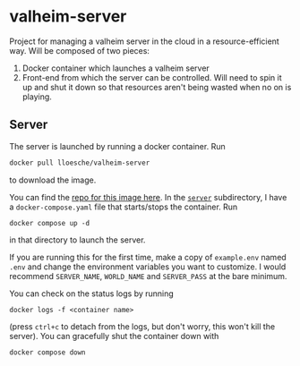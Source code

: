 # valheim-server
Project for managing a valheim server in the cloud in a resource-efficient way.
Will be composed of two pieces:
1. Docker container which launches a valheim server
2. Front-end from which the server can be controlled. Will need to spin it up and shut it down so that resources aren't being wasted when no on is playing.

## Server
The server is launched by running a docker container. Run
```bash
docker pull lloesche/valheim-server
```
to download the image.

You can find the [repo for this image here](https://github.com/lloesche/valheim-server-docker).
In the [`server`](./server) subdirectory, I have a `docker-compose.yaml` file that starts/stops the container.
Run
```
docker compose up -d
```
in that directory to launch the server.

If you are running this for the first time, make a copy of `example.env` named `.env` and change the environment variables you want to customize.
I would recommend `SERVER_NAME`, `WORLD_NAME` and `SERVER_PASS` at the bare minimum.

You can check on the status logs by running
```
docker logs -f <container name>
```
(press `ctrl+c` to detach from the logs, but don't worry, this won't kill the server).
You can gracefully shut the container down with
```
docker compose down
```

